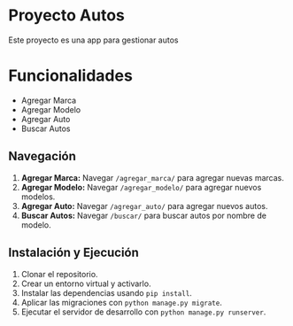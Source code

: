 # Proyecto Autos

Este proyecto es una app para gestionar autos

# Funcionalidades
- Agregar Marca
- Agregar Modelo
- Agregar Auto
- Buscar Autos

## Navegación

1. **Agregar Marca:** Navegar `/agregar_marca/` para agregar nuevas marcas.
2. **Agregar Modelo:** Navegar `/agregar_modelo/` para agregar nuevos modelos.
3. **Agregar Auto:** Navegar `/agregar_auto/` para agregar nuevos autos.
4. **Buscar Autos:** Navegar `/buscar/` para buscar autos por nombre de modelo.

## Instalación y Ejecución

1. Clonar el repositorio.
2. Crear un entorno virtual y activarlo.
3. Instalar las dependencias usando `pip install`.
4. Aplicar las migraciones con `python manage.py migrate`.
5. Ejecutar el servidor de desarrollo con `python manage.py runserver`.
